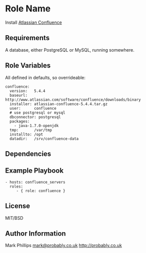 Role Name
========

Install [Atlassian Confluence](https://www.atlassian.com/software/confluence)

Requirements
------------

A database, either PostgreSQL or MySQL, running somewhere.

Role Variables
--------------

All defined in defaults, so overrideable:

    confluence:
      version:   5.4.4
      baseurl:   http://www.atlassian.com/software/confluence/downloads/binary
      installer: atlassian-confluence-5.4.4.tar.gz
      user:      confluence
      # use postgresql or mysql
      dbconnector: postgresql
      packages:
        - java-1.7.0-openjdk
      tmp:       /var/tmp
      installto: /opt
      datadir:   /srv/confluence-data


Dependencies
------------


Example Playbook
-------------------------

    - hosts: confluence_servers
      roles:
         - { role: confluence }

License
-------

MIT/BSD

Author Information
------------------

Mark Phillips <mark@probably.co.uk>
http://probably.co.uk
